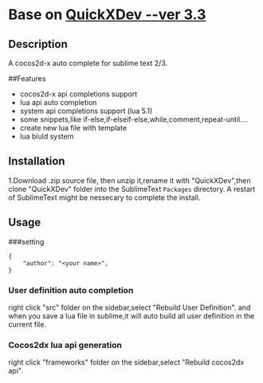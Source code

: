 Base on <a href="https://github.com/leitwolf/QuickXDev" target="_blank">QuickXDev  --ver 3.3</a>
=========

## Description

A cocos2d-x auto complete for sublime text 2/3.

##Features

 * cocos2d-x api completions support
 * lua api auto completion
 * system api completions support (lua 5.1)
 * some snippets,like if-else,if-elseif-else,while,comment,repeat-until....
 * create new lua file with template
 * lua biuld system

## Installation


1.Download .zip source file, then unzip it,rename it with "QuickXDev",then clone "QuickXDev" folder into the SublimeText ```Packages``` directory.  A restart of SublimeText might be nessecary to complete the install.


## Usage

###setting

```
{
    "author": "<your name>",
}
```

### User definition auto completion

 right click "src" folder on the sidebar,select "Rebuild User Definition".
 and when you save a lua file in sublime,it will auto build all user definition in the current file.

### Cocos2dx lua api generation
 right click "frameworks" folder on the sidebar,select "Rebuild cocos2dx api".